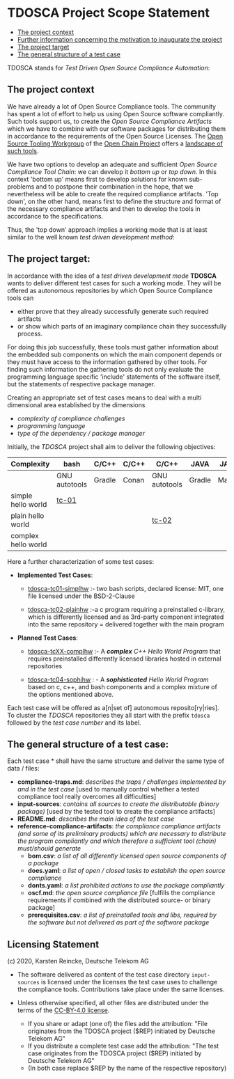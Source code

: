 # TDOSCA Project Scope Statement

* [The project context](#PrjContext)
* [Further information concerning the motivation to inaugurate the project](./doc/tdcosca-motivation.pdf)
* [The project target](#PrjTarget)
* [The general structure of a test case](#TCStructure)


TDOSCA stands for *Test Driven Open Source Compliance Automation*:

## The project context <a id="PrjContext"></a>
We have already a lot of Open Source Compliance tools. The community has spent a lot of effort to help us using Open Source software compliantly. Such tools support us, to create the *Open Source Compliance Artifacts* which we have to combine with our software packages for distributing them in accordance to the requirements of the Open Source Licenses. The [Open Source Tooling Workgroup](http://oss-compliance-tooling.org/) of the [Open Chain Project](https://www.openchainproject.org/) offers a [landscape of such tools](http://oss-compliance-tooling.org/Tooling-Landscape/OSS-Based-License-Compliance-Tools/).

We have two options to develop an adequate and sufficient *Open Source Compliance Tool Chain*: we can develop it *bottom up* or *top down*. In this context 'bottom up' means first to develop solutions for known sub-problems and to postpone their combination in the hope, that we nevertheless will be able to create the required compliance artifacts. 'Top down', on the other hand, means first to define the structure and format of the necessary compliance artifacts and then to develop the tools in accordance to the specifications.  


Thus, the 'top down' approach implies a working mode that is at least similar to the well known *test driven development method*:

## The project target: <a id="PrjTarget"></a>

In accordance with the idea of a *test driven development mode* **TDOSCA** wants to deliver different test cases for such a working mode. They will be offered as autonomous repositories by which Open Source Compliance tools can

* either prove that they already successfully generate such required artifacts
* or show which parts of an imaginary compliance chain they successfully process.

For doing this job successfully, these tools must gather information about the embedded sub components on which the main component depends or they must have access to the information gathered by other tools. For finding such information the gathering tools do not only evaluate the programming language specific 'include' statements of the software itself, but the statements of respective package manager.

Creating an appropriate set of test cases means to deal with a multi dimensional area established by the dimensions

* *complexity of compliance challenges*
* *programming language*
* *type of the dependency / package manager*

Initially, the *TDOSCA* project shall aim to deliver the following objectives:

| Complexity | bash | C/C++ | C/C++ | C/C++ | JAVA | JAVA | PHP | PYTHON | NODE.JS |
|-|-|-|-|-|-|-|-|-|-|
| | GNU autotools | Gradle | Conan | GNU autotools | Gradle | Maven | Composer | PIP | NPM |
| simple hello world | [tc-01](#TC01)  |  |  |  |  |  |  |  |
| plain hello world |  |  |  | [tc-02](#TC02) |  |  |  |  |
| complex hello world |  |  |  |  |  |  |  |  |

Here a further characterization of some test cases:

* **Implemented Test Cases**:

  - <a id="TC01">[tdosca-tc01-simplhw](https://github.com/Open-Source-Compliance/tdosca-tc01-simplhw) :- two bash scripts, declared license: MIT, one file licensed under the BSD-2-Clause

  - <a id="TC02">[tdosca-tc02-plainhw](https://github.com/Open-Source-Compliance/tdosca-tc02-plainhw) :-a c program requiring a preinstalled c-library, which is differently licensed and as 3rd-party component integrated into the same repository = delivered together with the main program

* **Planned Test Cases**:

  - [tdosca-tcXX-complhw](https://github.com/Open-Source-Compliance/) :- A ***complex*** *C++ Hello World Program* that requires preinstalled differently licensed libraries  hosted in external repositories

  - [tdosca-tc04-sophihw](https://github.com/Open-Source-Compliance/) : - A ***sophisticated*** *Hello World Program* based on c, c++, and bash components and a complex mixture of the options mentioned above.

Each test case will be offered as a[n|set of] autonomous reposito[ry|ries]. To cluster the *TDOSCA* repositories they all start with the prefix ``tdosca`` followed by the *test case number* and its label.

## The general structure of a test case: <a id="TCStructure"></a>

Each test case * shall have the same structure and deliver the same type of data / files:

* **compliance-traps.md**: *describes the traps / challenges implemented by and in the test case* [used to manually control whether a tested compliance tool really overcomes all difficulties]
* **input-sources**: *contains all sources to create the distributable (binary package)* [used by the tested tool to create the compliance artifacts]
* **README.md**: *describes the main idea of the test case*
* **reference-compliance-artifacts**: *the compliance compliance artifacts (and some of its preliminary products) which are necessary to distribute the program compliantly and which therefore a sufficient tool (chain) must/should generate*
  - **bom.csv**: *a list of all differently licensed open source components of a package*
  - **does.yaml**: *a list of open / closed tasks to establish the open source compliance*
  - **donts.yaml**: *a list prohibited actions to use the package compliantly*
  - **oscf.md**: *the open source compliance file* [fulfills the compliance requirements if combined with the distributed source- or binary package]
  * **prerequisites.csv**: *a list of preinstalled tools and libs, required by the software but not delivered as part of the software package*

## Licensing Statement

(c) 2020, Karsten Reincke, Deutsche Telekom AG

* The software delivered as content of the test case directory ``input-sources`` is licensed under the licenses the test case uses to challenge the compliance tools. Contributions take place under the same licenses.

* Unless otherwise specified, all other files are distributed under the terms of the [CC-BY-4.0 license](https://creativecommons.org/licenses/by/4.0/).
  - If you share or adapt (one of) the files add the attribution: "File originates from the TDOSCA project ($REP) initiated by Deutsche Telekom AG"
  - If you distribute a complete test case add the attribution: "The test case originates from the TDOSCA project ($REP) initiated by Deutsche Telekom AG"
  - (In both case replace $REP by the name of the respective repository)
